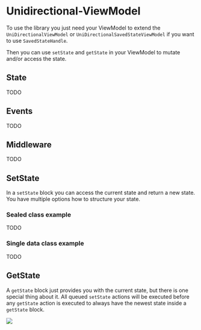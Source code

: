 # Unidirectional-ViewModel

To use the library you just need your ViewModel to extend the `UniDirectionalViewModel` or `UniDirectionalSavedStateViewModel` if you want to use `SavedStateHandle`.

Then you can use `setState` and `getState` in your ViewModel to mutate and/or access the state.

## State

TODO

## Events

TODO

## Middleware 

TODO

## SetState

In a `setState` block you can access the current state and return a new state. You have multiple options how to structure your state.

### Sealed class example

TODO

### Single data class example

TODO

## GetState
A `getState` block just provides you with the current state, but there is one special thing about it. All queued `setState` actions will be executed before any `getState` action is executed to always have the newest state inside a `getState` block. 

[![](https://jitpack.io/v/sunilson/Unidirectional-ViewModel.svg)](https://jitpack.io/#sunilson/Unidirectional-ViewModel)
